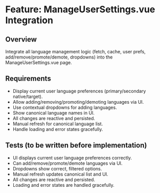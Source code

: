 # Feature: ManageUserSettings.vue Integration

## Overview
Integrate all language management logic (fetch, cache, user prefs, add/remove/promote/demote, dropdowns) into the ManageUserSettings.vue page.

## Requirements
- Display current user language preferences (primary/secondary native/target).
- Allow adding/removing/promoting/demoting languages via UI.
- Use contextual dropdowns for adding languages.
- Show canonical language names in UI.
- All changes are reactive and persisted.
- Manual refresh for canonical language list.
- Handle loading and error states gracefully.

## Tests (to be written before implementation)
- UI displays current user language preferences correctly.
- Can add/remove/promote/demote languages via UI.
- Dropdowns show correct, filtered options.
- Manual refresh updates canonical list and UI.
- All changes are reactive and persisted.
- Loading and error states are handled gracefully. 